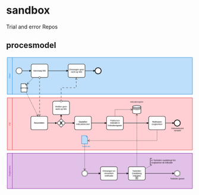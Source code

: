 <link rel="stylesheet" href="../css/sandbox.css">

# sandbox
Trial and error Repos

## procesmodel
![../img/beoordelen-met-indicatieregister-copy.svg](../img/beoordelen-met-indicatieregister-copy.svg#thumbnail "Primare proces indicatieregister")
